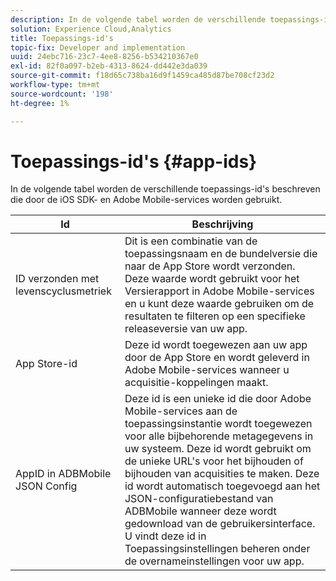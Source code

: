 ```yaml
---
description: In de volgende tabel worden de verschillende toepassings-id's beschreven die door de iOS SDK- en Adobe Mobile-services worden gebruikt.
solution: Experience Cloud,Analytics
title: Toepassings-id's
topic-fix: Developer and implementation
uuid: 24ebc716-23c7-4ee8-8256-b534210367e0
exl-id: 82f0a097-b2eb-4313-8624-dd442e3da039
source-git-commit: f18d65c738ba16d9f1459ca485d87be708cf23d2
workflow-type: tm+mt
source-wordcount: '198'
ht-degree: 1%

---
```


# Toepassings-id&#39;s {#app-ids}

In de volgende tabel worden de verschillende toepassings-id&#39;s beschreven die door de iOS SDK- en Adobe Mobile-services worden gebruikt.

| Id | Beschrijving |
|--- |--- |
| ID verzonden met levenscyclusmetriek | Dit is een combinatie van de toepassingsnaam en de bundelversie die naar de App Store wordt verzonden.  Deze waarde wordt gebruikt voor het Versierapport in Adobe Mobile-services en u kunt deze waarde gebruiken om de resultaten te filteren op een specifieke releaseversie van uw app. |
| App Store-id | Deze id wordt toegewezen aan uw app door de App Store en wordt geleverd in Adobe Mobile-services wanneer u acquisitie-koppelingen maakt. |
| AppID in ADBMobile JSON Config | Deze id is een unieke id die door Adobe Mobile-services aan de toepassingsinstantie wordt toegewezen voor alle bijbehorende metagegevens in uw systeem.  Deze id wordt gebruikt om de unieke URL&#39;s voor het bijhouden of bijhouden van acquisities te maken. Deze id wordt automatisch toegevoegd aan het JSON-configuratiebestand van ADBMobile wanneer deze wordt gedownload van de gebruikersinterface. U vindt deze id in Toepassingsinstellingen beheren onder de overnameinstellingen voor uw app. |
